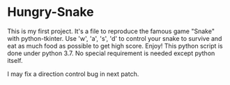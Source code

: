 # Hungry-Snake
This is my first project. It's a file to reproduce the famous game "Snake" with python-tkinter. Use 'w', 'a', 's', 'd' to control your snake to survive and eat as much food as possible to get high score. Enjoy!
This python script is done under python 3.7. No special requirement is needed except python itself.

I may fix a direction control bug in next patch.